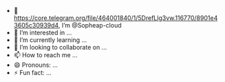 - 👋 https://core.telegram.org/file/464001840/1/5DrefLlg3vw.116770/8901e43605c30939d4, I’m @Sopheap-cloud
- 👀 I’m interested in ...
- 🌱 I’m currently learning ...
- 💞️ I’m looking to collaborate on ...
- 📫 How to reach me ...
- 😄 Pronouns: ...
- ⚡ Fun fact: ...

<!---
Sopheap-cloud/Sopheap-cloud is a ✨ special ✨ repository because its `README.md` (this file) appears on your GitHub profile.
You can click the Preview link to take a look at your changes.
--->
